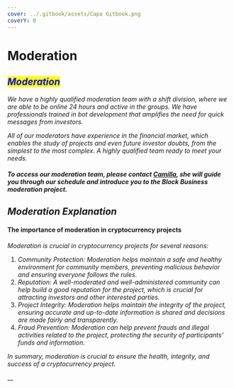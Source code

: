 ```yaml
---
cover: ../.gitbook/assets/Capa Gitbook.png
coverY: 0
---
```


# Moderation

## _<mark style="color:blue;">Moderation</mark>_

_We have a highly qualified moderation team with a shift division, where we are able to be online 24 hours and active in the groups. We have professionals trained in bot development that amplifies the need for quick messages from investors._

_All of our moderators have experience in the financial market, which enables the study of projects and even future investor doubts, from the simplest to the most complex. A highly qualified team ready to meet your needs._

#### _To access our moderation team, please contact_ [_Camilla_](https://t.me/Camillaferrazcrypto)_, she will guide you through our schedule and introduce you to the Block Business moderation project._

## _Moderation Explanation_

#### The importance of moderation in cryptocurrency projects

_Moderation is crucial in cryptocurrency projects for several reasons:_

1. _Community Protection: Moderation helps maintain a safe and healthy environment for community members, preventing malicious behavior and ensuring everyone follows the rules._
2. _Reputation: A well-moderated and well-administered community can help build a good reputation for the project, which is crucial for attracting investors and other interested parties._
3. _Project Integrity: Moderation helps maintain the integrity of the project, ensuring accurate and up-to-date information is shared and decisions are made fairly and transparently._
4. _Fraud Prevention: Moderation can help prevent frauds and illegal activities related to the project, protecting the security of participants' funds and information._

_In summary, moderation is crucial to ensure the health, integrity, and success of a cryptocurrency project._

__
